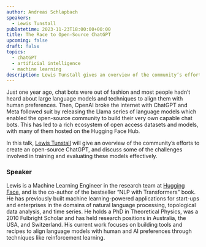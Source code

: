 ```yaml
---
author: Andreas Schlapbach
speakers:
  - Lewis Tunstall
pubDatetime: 2023-11-23T18:00:00+00:00
title: The Race to Open-Source ChatGPT
upcoming: false
draft: false
topics:
  - chatGPT
  - artificial intelligence
  - machine learning
description: Lewis Tunstall gives an overview of the community’s efforts to create an open-source ChatGPT, and discusses some of the challenges involved in training and evaluating these models effectively.
---
```


Just one year ago, chat bots were out of fashion and most people hadn’t heard about large language models and techniques to align them with human preferences. Then, OpenAI broke the internet with ChatGPT and Meta followed suit by releasing the Llama series of language models which enabled the open-source community to build their very own capable chat bots. This has led to a rich ecosystem of open access datasets and models, with many of them hosted on the Hugging Face Hub.

In this talk, [Lewis Tunstall](https://www.linkedin.com/in/lewis-tunstall/) will give an overview of the community’s efforts to create an open-source ChatGPT, and discuss some of the challenges involved in training and evaluating these models effectively.

### Speaker

Lewis is a Machine Learning Engineer in the research team at [Hugging Face](https://huggingface.co/), and is the co-author of the bestseller “NLP with Transformers” book. He has previously built machine learning-powered applications for start-ups and enterprises in the domains of natural language processing, topological data analysis, and time series. He holds a PhD in Theoretical Physics, was a 2010 Fulbright Scholar and has held research positions in Australia, the USA, and Switzerland. His current work focuses on building tools and recipes to align language models with human and AI preferences through techniques like reinforcement learning.

